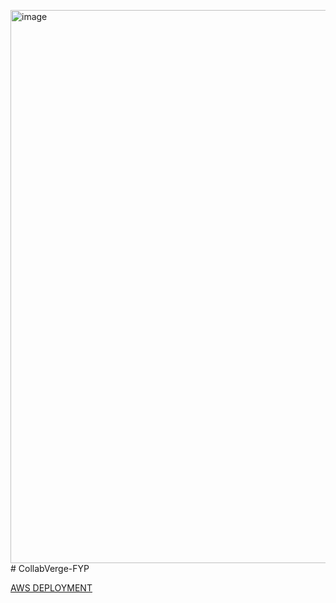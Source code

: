 <img width="3782" height="885" alt="image" src="https://github.com/user-attachments/assets/87e6f990-90a2-41ca-82e8-9205758d886b" />﻿# CollabVerge-FYP

[AWS DEPLOYMENT](https://dev.dk97u0tw4v8c9.amplifyapp.com/)
